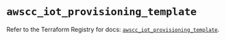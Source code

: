 # `awscc_iot_provisioning_template`

Refer to the Terraform Registry for docs: [`awscc_iot_provisioning_template`](https://registry.terraform.io/providers/hashicorp/awscc/0.70.0/docs/resources/iot_provisioning_template).
